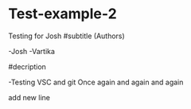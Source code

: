 # Test-example-2
Testing for Josh
#subtitle (Authors)

-Josh
-Vartika

#decription

-Testing VSC and git
Once again
and again
and again

add new line

